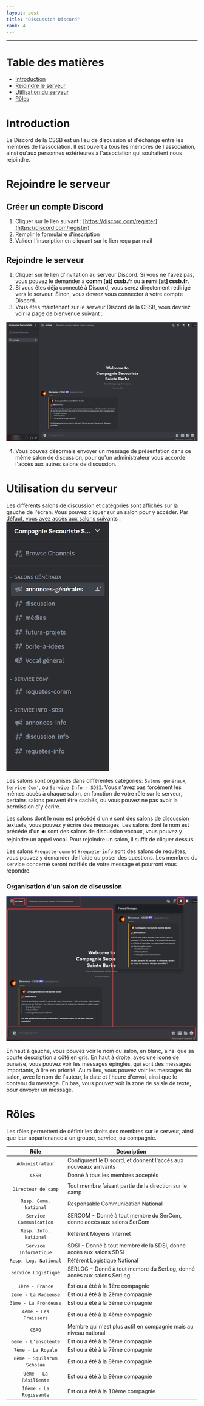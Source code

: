 ```yaml
---
layout: post
title: "Discussion Discord"
rank: 4
---
```

-----

# Table des matières

- [Introduction](#introduction)
- [Rejoindre le serveur](#rejoindre-le-serveur)
- [Utilisation du serveur](#utilisation-du-serveur)
- [Rôles](#rôles)

# Introduction

Le Discord de la CSSB est un lieu de discussion et d'échange entre les membres de l'association. Il est ouvert à tous les membres de l'association, ainsi qu'aux personnes extérieures à l'association qui souhaitent nous rejoindre.

# Rejoindre le serveur

## Créer un compte Discord

1. Cliquer sur le lien suivant : [https://discord.com/register](https://discord.com/register)
2. Remplir le formulaire d'inscription
3. Valider l'inscription en cliquant sur le lien reçu par mail

## Rejoindre le serveur

1. Cliquer sur le lien d'invitation au serveur Discord. Si vous ne l'avez pas, vous pouvez le demander à **comm [at] cssb.fr** ou à **remi [at] cssb.fr**.
2. Si vous êtes déjà connecté à Discord, vous serez directement redirigé vers le serveur. Sinon, vous devrez vous connecter à votre compte Discord.
3. Vous êtes maintenant sur le serveur Discord de la CSSB, vous devriez voir la page de bienvenue suivant :
<img src="../../assets/admin/camp/discord/arrivee.png" class="center width-90">

4. Vous pouvez désormais envoyer un message de présentation dans ce même salon de discussion, pour qu'un administrateur vous accorde l'accès aux autres salons de discussion.

# Utilisation du serveur

Les différents salons de discussion et catégories sont affichés sur la gauche de l'écran. Vous pouvez cliquer sur un salon pour y accéder.
Par défaut, vous avez accès aux salons suivants :
<img src="../../assets/admin/camp/discord/salons.png" class="center width-25">

Les salons sont organisés dans différentes catégories: `Salons généraux`, `Service Com'`, ou `Service Info - SDSI`. Vous n'avez pas forcément les mêmes accès à chaque salon, en fonction de votre rôle sur le serveur, certains salons peuvent être cachés, ou vous pouvez ne pas avoir la permission d'y écrire.

Les salons dont le nom est précédé d'un `#` sont des salons de discussion textuels, vous pouvez y écrire des messages. Les salons dont le nom est précédé d'un `🔊` sont des salons de discussion vocaux, vous pouvez y rejoindre un appel vocal. Pour rejoindre un salon, il suffit de cliquer dessus. 

Les salons `#requete-comm` et `#requete-info` sont des salons de requêtes, vous pouvez y demander de l'aide ou poser des questions. Les membres du service concerné seront notifiés de votre message et pourront vous répondre.

### Organisation d'un salon de discussion

<img src="../../assets/admin/camp/discord/orga-salon.png" class="center width-90">

En haut à gauche, vous pouvez voir le nom du salon, en blanc, ainsi que sa courte description à côté en gris. 
En haut à droite, avec une icone de punaise, vous pouvez voir les messages épinglés, qui sont des messages importants, à lire en priorité.
Au milieu, vous pouvez voir les messages du salon, avec le nom de l'auteur, la date et l'heure d'envoi, ainsi que le contenu du message.
En bas, vous pouvez voir la zone de saisie de texte, pour envoyer un message.

# Rôles

Les rôles permettent de définir les droits des membres sur le serveur, ainsi que leur appartenance à un groupe, service, ou compagnie.

| Rôle | Description |
| :----: | ----------- |
| `Administrateur` | Configurent le Discord, et donnent l'accès aux nouveaux arrivants |
| `CSSB` | Donné à tous les membres acceptés |
| | |
| `Directeur de camp` | Tout membre faisant partie de la direction sur le camp |
| `Resp. Comm. National` | Responsable Communication National |
| `Service Communication` | SERCOM  - Donné à tout membre du SerCom, donne accès aux salons SerCom |
| `Resp. Info. National` | Référent Moyens Internet |
| `Service Informatique` | SDSI - Donné à tout membre de la SDSI, donne accès aux salons SDSI |
| `Resp. Log. National` | Référent Logistique National |
| `Service Logistique` | SERLOG - Donné à tout membre du SerLog, donné accès aux salons SerLog |
| | |
| `1ère - France` | Est ou a été à la 1ère compagnie |
| `2ème - La Radieuse` | Est ou a été à la 2ème compagnie |
| `3ème - La Frondeuse` | Est ou a été à la 3ème compagnie |
| `4ème - Les Fraisiers` | Est ou a été à la 4ème compagnie |
| `CSAO` | Membre qui n'est plus actif en compagnie mais au niveau national |
| `6ème - L'insolente` | Est ou a été à la 6ème compagnie |
| `7ème - La Royale` | Est ou a été à la 7ème compagnie |
| `8ème - Squilarum Scholae` | Est ou a été à la 8ème compagnie |
| `9ème - La Résiliente` | Est ou a été à la 9ème compagnie |
| `10ème - La Rugissante` | Est ou a été à la 10ème compagnie |
